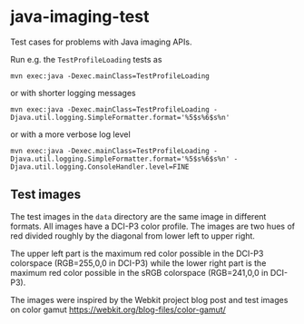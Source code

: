 # java-imaging-test

Test cases for problems with Java imaging APIs.

Run e.g. the `TestProfileLoading` tests as

```
mvn exec:java -Dexec.mainClass=TestProfileLoading
```

or with shorter logging messages

```
mvn exec:java -Dexec.mainClass=TestProfileLoading -Djava.util.logging.SimpleFormatter.format='%5$s%6$s%n'
```

or with a more verbose log level

```
mvn exec:java -Dexec.mainClass=TestProfileLoading -Djava.util.logging.SimpleFormatter.format='%5$s%6$s%n' -Djava.util.logging.ConsoleHandler.level=FINE
```

## Test images

The test images in the `data` directory are the same image in different formats. All images have a DCI-P3 color profile. The images are two hues of red divided roughly by the diagonal from lower left to upper right. 

The upper left part is the maximum red color possible in the DCI-P3 colorspace (RGB=255,0,0 in DCI-P3) while the lower right part is the maximum red color possible in the sRGB colorspace (RGB=241,0,0 in DCI-P3).

The images were inspired by the Webkit project blog post and test images on color gamut https://webkit.org/blog-files/color-gamut/
